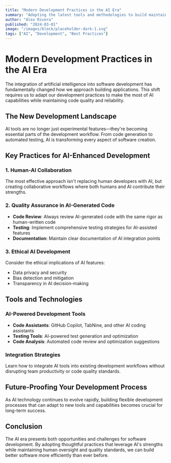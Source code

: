 ```yaml
---
title: "Modern Development Practices in the AI Era"
summary: "Adopting the latest tools and methodologies to build maintainable, testable software while leveraging AI capabilities effectively."
author: "Alex Rivera"
published: "2024-03-01"
image: "/images/block/placeholder-dark-1.svg"
tags: ["AI", "Development", "Best Practices"]
---
```


# Modern Development Practices in the AI Era

The integration of artificial intelligence into software development has fundamentally changed how we approach building applications. This shift requires us to adapt our development practices to make the most of AI capabilities while maintaining code quality and reliability.

## The New Development Landscape

AI tools are no longer just experimental features—they're becoming essential parts of the development workflow. From code generation to automated testing, AI is transforming every aspect of software creation.

## Key Practices for AI-Enhanced Development

### 1. Human-AI Collaboration

The most effective approach isn't replacing human developers with AI, but creating collaborative workflows where both humans and AI contribute their strengths.

### 2. Quality Assurance in AI-Generated Code

- **Code Review**: Always review AI-generated code with the same rigor as human-written code
- **Testing**: Implement comprehensive testing strategies for AI-assisted features
- **Documentation**: Maintain clear documentation of AI integration points

### 3. Ethical AI Development

Consider the ethical implications of AI features:
- Data privacy and security
- Bias detection and mitigation
- Transparency in AI decision-making

## Tools and Technologies

### AI-Powered Development Tools

- **Code Assistants**: GitHub Copilot, TabNine, and other AI coding assistants
- **Testing Tools**: AI-powered test generation and optimization
- **Code Analysis**: Automated code review and optimization suggestions

### Integration Strategies

Learn how to integrate AI tools into existing development workflows without disrupting team productivity or code quality standards.

## Future-Proofing Your Development Process

As AI technology continues to evolve rapidly, building flexible development processes that can adapt to new tools and capabilities becomes crucial for long-term success.

## Conclusion

The AI era presents both opportunities and challenges for software development. By adopting thoughtful practices that leverage AI's strengths while maintaining human oversight and quality standards, we can build better software more efficiently than ever before. 